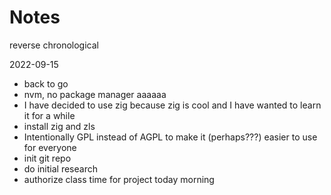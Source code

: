 # Notes

reverse chronological

2022-09-15
- back to go
- nvm, no package manager aaaaaa
- I have decided to use zig because zig is cool and I have wanted to learn it for a while
- install zig and zls
- Intentionally GPL instead of AGPL to make it (perhaps???) easier to use for everyone
- init git repo
- do initial research
- authorize class time for project today morning
